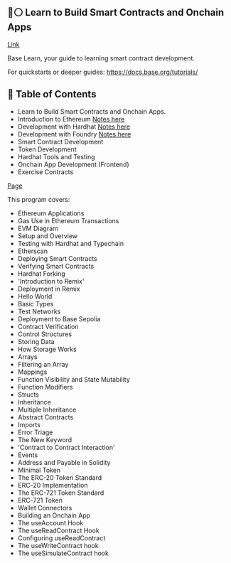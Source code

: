 ## 🔵⚪ Learn to Build Smart Contracts and Onchain Apps

[Link](https://docs.base.org/base-learn/docs/welcome)

Base Learn, your guide to learning smart contract development.

For quickstarts or deeper guides:
https://docs.base.org/tutorials/

## 📄 Table of Contents

- Learn to Build Smart Contracts and Onchain Apps.
- Introduction to Ethereum [Notes here](./intro_to_ethereum.md)
- Development with Hardhat [Notes here](./development_with_hardhat.md)
- Development with Foundry [Notes here](./development_with_foundry.md)
- Smart Contract Development
- Token Development
- Hardhat Tools and Testing
- Onchain App Development (Frontend)
- Exercise Contracts

[Page](https://docs.base.org/base-learn/docs/exercise-contracts)

This program covers:

- Ethereum Applications
- Gas Use in Ethereum Transactions
- EVM Diagram
- Setup and Overview
- Testing with Hardhat and Typechain
- Etherscan
- Deploying Smart Contracts
- Verifying Smart Contracts
- Hardhat Forking
- 'Introduction to Remix'
- Deployment in Remix
- Hello World
- Basic Types
- Test Networks
- Deployment to Base Sepolia
- Contract Verification
- Control Structures
- Storing Data
- How Storage Works
- Arrays
- Filtering an Array
- Mappings
- Function Visibility and State Mutability
- Function Modifiers
- Structs
- Inheritance
- Multiple Inheritance
- Abstract Contracts
- Imports
- Error Triage
- The New Keyword
- 'Contract to Contract Interaction'
- Events
- Address and Payable in Solidity
- Minimal Token
- The ERC-20 Token Standard
- ERC-20 Implementation
- The ERC-721 Token Standard
- ERC-721 Token
- Wallet Connectors
- Building an Onchain App
- The useAccount Hook
- The useReadContract Hook
- Configuring useReadContract
- The useWriteContract hook
- The useSimulateContract hook
